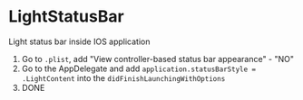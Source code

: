 # LightStatusBar
Light status bar inside IOS application

1. Go to ```.plist```, add "View controller-based status bar appearance" - "NO"
2. Go to the AppDelegate and add ```application.statusBarStyle = .LightContent``` into the  ```didFinishLaunchingWithOptions```
3. DONE
